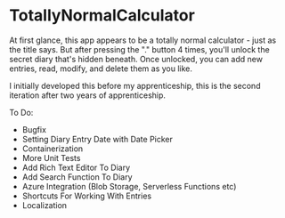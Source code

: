 # TotallyNormalCalculator

At first glance, this app appears to be a totally normal calculator - just as the title says. 
But after pressing the "." button 4 times, you'll unlock the secret diary that's hidden beneath.
Once unlocked, you can add new entries, read, modify, and delete them as you like. 

I initially developed this before my apprenticeship, this is the second iteration after two years of apprenticeship.

To Do:

- Bugfix
- Setting Diary Entry Date with Date Picker
- Containerization
- More Unit Tests
- Add Rich Text Editor To Diary
- Add Search Function To Diary
- Azure Integration (Blob Storage, Serverless Functions etc)
- Shortcuts For Working With Entries
- Localization

